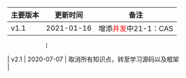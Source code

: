 <!--
 * @Author: your name
 * @Date: 2021-01-06 10:47:16
 * @LastEditTime: 2021-01-06 11:13:09
 * @LastEditors: your name
 * @Description: In User Settings Edit
 * @FilePath: \Java-Point\docs\4.interview\11.更新记录.md
-->
| 主要版本 | 更新时间       | 备注             |
| ---- | ---------- | -------------- |
| v1.1 | 2021-01-16 | 增添<font color=red>并发</font>中21-1：CAS<br>
                      
                
                
                
                
                
                |
| v2.1 | 2020-07-07 | 取消所有知识点，转至学习源码以及框架<br> |